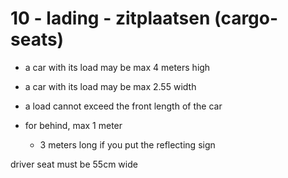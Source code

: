 # 10 - lading - zitplaatsen (cargo-seats)

- a car with its load may be max 4 meters high

- a car with its load may be max 2.55 width

- a load cannot exceed the front length of the car
- for behind, max 1 meter
  - 3 meters long if you put the reflecting sign

driver seat must be 55cm wide
